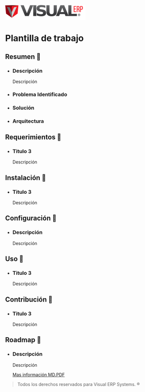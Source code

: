 

![Visual](https://github.com/JoseJuarezTecM/SistemaJJ/blob/master/Logo.png)

# Plantilla de trabajo

## Resumen :blue_book:

* ### Descripción
  Descripción

* ### Problema Identificado

* ### Solución

* ### Arquitectura

## Requerimientos :green_book:

* ### Titulo 3
  Descripción

## Instalación :orange_book:

* ### Titulo 3
  Descripción
  
## Configuración :blue_book:

* ### Descripción
  Descripción

## Uso :green_book:

* ### Titulo 3
  Descripción

## Contribución :orange_book:

* ### Titulo 3
  Descripción
  
## Roadmap :blue_book:

* ### Descripción
  Descripción
  

  
  [Mas información MD.PDF](https://github.com/visualmexico/customers/blob/master/markdown.pdf)

> Todos los derechos reservados para Visual ERP Systems. :registered:
